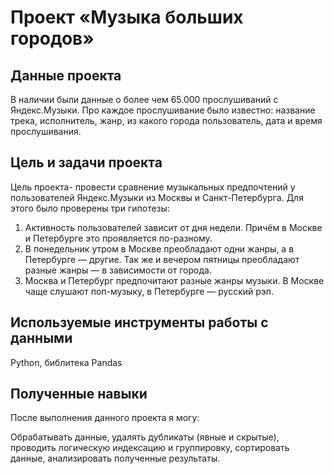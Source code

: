 # Проект «Музыка больших городов»


## Данные проекта

В наличии были данные о более чем 65.000 прослушиваний с Яндекс.Музыки. Про каждое прослушивание было известно: название трека, исполнитель, жанр, из какого города пользователь, дата и время прослушивания.

## Цель и задачи проекта

Цель проекта- провести сравнение музыкальных предпочтений у пользователей Яндекс.Музыки из Москвы и Санкт-Петербурга. Для этого было проверены три гипотезы:
1. Активность пользователей зависит от дня недели. Причём в Москве и Петербурге это проявляется по-разному.
2. В понедельник утром в Москве преобладают одни жанры, а в Петербурге — другие. Так же и вечером пятницы преобладают разные жанры — в зависимости от города.
3. Москва и Петербург предпочитают разные жанры музыки. В Москве чаще слушают поп-музыку, в Петербурге — русский рэп.

## Используемые инструменты работы с данными

Python, библитека Pandas

## Полученные навыки

После выполнения данного проекта я могу:

Обрабатывать данные, удалять дубликаты (явные и скрытые), проводить логическую индексацию и группировку, сортировать данные, анализировать полученные результаты.


